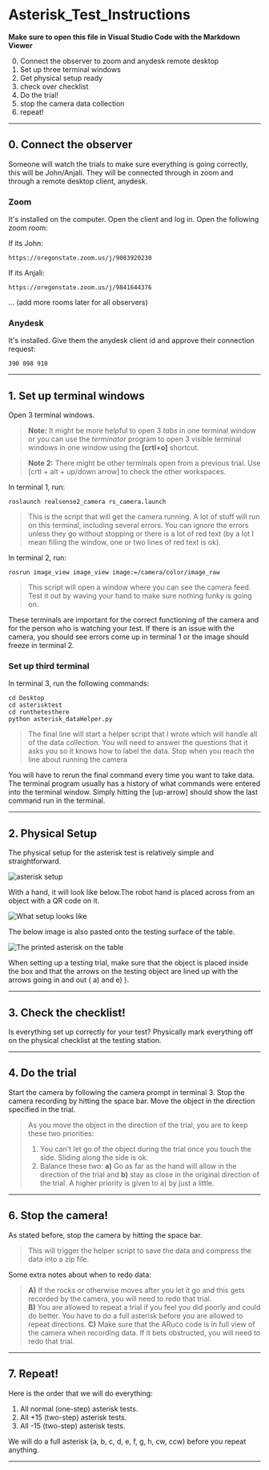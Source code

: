 # Asterisk_Test_Instructions

**Make sure to open this file in Visual Studio Code with the Markdown Viewer**

0. Connect the observer to zoom and anydesk remote desktop
1. Set up three terminal windows
2. Get physical setup ready
3. check over checklist
4. Do the trial!
5. stop the camera data collection
6. repeat!

---
## 0. Connect the observer

Someone will watch the trials to make sure everything is going correctly, this will be John/Anjali. They will be connected through in zoom and through a remote desktop client, anydesk.

### Zoom

It's installed on the computer. Open the client and log in. Open the following zoom room:

If its John:  

    https://oregonstate.zoom.us/j/9083920230

If its Anjali:

    https://oregonstate.zoom.us/j/9841644376

... (add more rooms later for all observers)


### Anydesk
It's installed. Give them the anydesk client id and approve their connection request: 

    390 098 910

---
## 1. Set up terminal windows

Open 3 terminal windows. 
>**Note:** It might be more helpful to open 3 *tabs* in one terminal window or you can use the *terminator* program to open 3 visible terminal windows in one window using the **[crtl+o]** shortcut.

>**Note 2:** There might be other terminals open from a previous trial. Use [crtl + alt + up/down arrow] to check the other workspaces.

In terminal 1, run:

    roslaunch realsense2_camera rs_camera.launch

>This is the script that will get the camera running. A lot of stuff will run on this terminal, including several errors. You can ignore the errors unless they go without stopping or there is a lot of red text (by a lot I mean filling the window, one or two lines of red text is ok).

In terminal 2, run:

    rosrun image_view image_view image:=/camera/color/image_raw

>This script will open a window where you can see the camera feed. Test it out by waving your hand to make sure nothing funky is going on.

These terminals are important for the correct functioning of the camera and for the person who is watching your test. If there is an issue with the camera, you should see errors come up in terminal 1 or the image should freeze in terminal 2.

### Set up third terminal

In terminal 3, run the following commands:

    cd Desktop
    cd asterisktest
    cd runthetesthere
    python asterisk_dataHelper.py

>The final line will start a helper script that I wrote which will handle all of the data collection. You will need to answer the questions that it asks you so it knows how to label the data. Stop when you reach the line about running the camera

You will have to rerun the final command every time you want to take data. The terminal program usually has a history of what commands were entered into the terminal window. Simply hitting the [up-arrow] should show the last command run in the terminal.

---
## 2. Physical Setup

The physical setup for the asterisk test is relatively simple and straightforward.

![asterisk setup](asterisk_setup.jpg)

With a hand, it will look like below.The robot hand is placed across from an object with a QR code on it.

![What setup looks like](handsInStudy-resized.jpg)

The below image is also pasted onto the testing surface of the table. 

![The printed asterisk on the table](hand-asterisk-v3.jpg)

When setting up a testing trial, make sure that the object is placed inside the box and that the arrows on the testing object are lined up with the arrows going in and out ( a) and e) ). 

---
## 3. Check the checklist! 

Is everything set up correctly for your test? Physically mark everything off on the physical checklist at the testing station.

---
## 4. Do the trial

Start the camera by following the camera prompt in terminal 3. Stop the camera recording by hitting the space bar. Move the object in the direction specified in the trial. 

>As you move the object in the direction of the trial, you are to keep these two priorities: 
>1. You can't let go of the object during the trial once you touch the side. Sliding along the side is ok.
>2. Balance these two: **a)** Go as far as the hand will allow in the direction of the trial and **b)** stay as close in the original direction of the trial. A higher priority is given to a) by just a little.

---
## 6. Stop the camera!

As stated before, stop the camera by hitting the space bar.

>This will trigger the helper script to save the data and compress the data into a zip file.

Some extra notes about when to redo data:  
>**A)** If the rocks or otherwise moves after you let it go and this gets recorded by the camera, you will need to redo that trial.  
>**B)** You are allowed to repeat a trial if you feel you did poorly and could do better. You have to do a full asterisk before you are allowed to repeat directions.
>**C)** Make sure that the ARuco code is in full view of the camera when recording data. If it bets obstructed, you will need to redo that trial.

--- 
## 7. Repeat!

Here is the order that we will do everything:
1. All normal (one-step) asterisk tests.
2. All +15 (two-step) asterisk tests.
3. All -15 (two-step) asterisk tests.

We will do a full asterisk (a, b, c, d, e, f, g, h, cw, ccw) before you repeat anything.

---